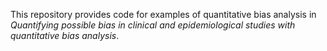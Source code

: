 This repository provides code for examples of quantitative bias analysis in *Quantifying possible bias in clinical and epidemiological studies with quantitative bias analysis*.
